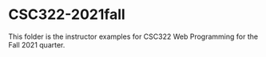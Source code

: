 # CSC322-2021fall

This folder is the instructor examples for 
CSC322 Web Programming for the Fall 2021 quarter.